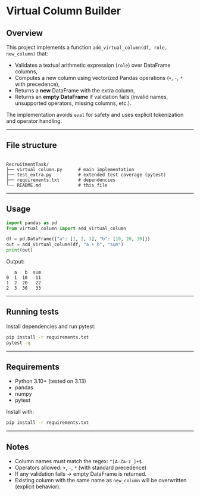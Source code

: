# Virtual Column Builder

## Overview
This project implements a function `add_virtual_column(df, role, new_column)` that:
- Validates a textual arithmetic expression (`role`) over DataFrame columns,
- Computes a new column using vectorized Pandas operations (`+`, `-`, `*` with precedence),
- Returns a **new** DataFrame with the extra column,
- Returns an **empty DataFrame** if validation fails (invalid names, unsupported operators, missing columns, etc.).

The implementation avoids `eval` for safety and uses explicit tokenization and operator handling.

---

## File structure
```

RecruitmentTask/
├── virtual_column.py      # main implementation
├── test_extra.py          # extended test coverage (pytest)
├── requirements.txt       # dependencies
└── README.md              # this file

````

---

## Usage
```python
import pandas as pd
from virtual_column import add_virtual_column

df = pd.DataFrame({"a": [1, 2, 3], "b": [10, 20, 30]})
out = add_virtual_column(df, "a + b", "sum")
print(out)
````

Output:

```
   a   b  sum
0  1  10   11
1  2  20   22
2  3  30   33
```

---

## Running tests

Install dependencies and run pytest:

```bash
pip install -r requirements.txt
pytest -q
```

---

## Requirements

* Python 3.10+ (tested on 3.13)
* pandas
* numpy
* pytest

Install with:

```bash
pip install -r requirements.txt
```

---

## Notes

* Column names must match the regex: `^[A-Za-z_]+$`
* Operators allowed: `+`, `-`, `*` (with standard precedence)
* If any validation fails → empty DataFrame is returned.
* Existing column with the same name as `new_column` will be overwritten (explicit behavior).
